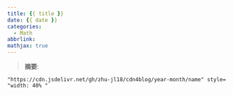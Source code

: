 ```yaml
---
title: {{ title }}
date: {{ date }}
categories:
  - Math
abbrlink: 
mathjax: true
---
```


> **摘要**: 

<!--more-->

`"https://cdn.jsdelivr.net/gh/zhu-jl18/cdn4blog/year-month/name" style= "width: 40% "`

